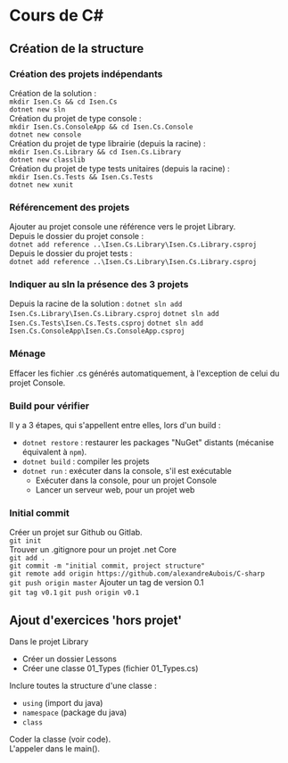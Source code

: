 # Cours de C#

## Création de la structure 

### Création des projets indépendants

Création de la solution :  
`mkdir Isen.Cs && cd Isen.Cs`  
`dotnet new sln`  
Création du projet de type console :  
`mkdir Isen.Cs.ConsoleApp && cd Isen.Cs.Console`  
`dotnet new console`  
Création du projet de type librairie (depuis la racine) :   
`mkdir Isen.Cs.Library && cd Isen.Cs.Library`  
`dotnet new classlib`  
Création du projet de type tests unitaires (depuis la racine) :  
`mkdir Isen.Cs.Tests && Isen.Cs.Tests`  
`dotnet new xunit`  

### Référencement des projets   

Ajouter au projet console une référence vers le projet Library.  
Depuis le dossier du projet console :  
`dotnet add reference ..\Isen.Cs.Library\Isen.Cs.Library.csproj`  
Depuis le dossier du projet tests :  
`dotnet add reference ..\Isen.Cs.Library\Isen.Cs.Library.csproj`  

### Indiquer au sln la présence des 3 projets 

Depuis la racine de la solution :
`dotnet sln add Isen.Cs.Library\Isen.Cs.Library.csproj`
`dotnet sln add Isen.Cs.Tests\Isen.Cs.Tests.csproj`
`dotnet sln add Isen.Cs.ConsoleApp\Isen.Cs.ConsoleApp.csproj`

### Ménage 
Effacer les fichier .cs générés automatiquement, à l'exception de celui du projet Console.  

### Build pour vérifier  
Il y a 3 étapes, qui s'appellent entre elles, lors d'un build :  
* `dotnet restore` : restaurer les packages "NuGet" distants (mécanise équivalent à `npm`).  
* `dotnet build` : compiler les projets 
* `dotnet run` : exécuter dans la console, s'il est exécutable  
    * Exécuter dans la console, pour un projet Console 
    * Lancer un serveur web, pour un projet web

### Initial commit 
Créer un projet sur Github ou Gitlab.  
`git init`  
Trouver un .gitignore pour un projet .net Core  
`git add .`  
`git commit -m "initial commit, project structure"`  
`git remote add origin https://github.com/alexandreAubois/C-sharp`  
`git push origin master`
Ajouter un tag de version 0.1  
`git tag v0.1`
`git push origin v0.1`

## Ajout d'exercices 'hors projet'
Dans le projet Library  
* Créer un dossier Lessons   
* Créer une classe 01_Types (fichier 01_Types.cs)  

Inclure toutes la structure d'une classe :
* `using` (import du java)
* `namespace` (package du java)
* `class`

Coder la classe (voir code).  
L'appeler dans le main().  

